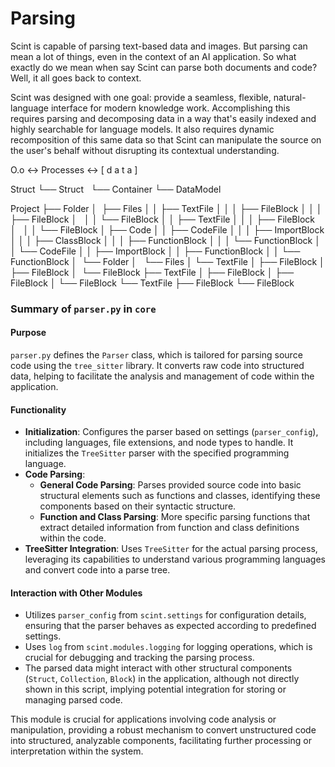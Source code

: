 # Parsing

Scint is capable of parsing text-based data and images. But parsing can mean a lot of things, even in the context of an AI application. So what exactly do we mean when say Scint can parse both documents and code? Well, it all goes back to context.

Scint was designed with one goal: provide a seamless, flexible, natural-language interface for modern knowledge work. Accomplishing this requires parsing and decomposing data in a way that's easily indexed and highly searchable for language models. It also requires dynamic recomposition of this same data so that Scint can manipulate the source on the user's behalf without disrupting its contextual understanding.


O.o <-> Processes <-> [ d a t a ]

Struct
└── Struct
    └── Container
        └── DataModel

Project
├── Folder
│   ├── Files
│   │   ├── TextFile
│   │   │   ├── FileBlock
│   │   │   ├── FileBlock
│   │   │   └── FileBlock
│   │   ├── TextFile
│   │   │   ├── FileBlock
│   │   │   └── FileBlock
│   ├── Code
│   │   ├── CodeFile
│   │   │   ├── ImportBlock
│   │   │   ├── ClassBlock
│   │   │   ├── FunctionBlock
│   │   │   └── FunctionBlock
│   │   └── CodeFile
│   │       ├── ImportBlock
│   │      ├── FunctionBlock
│   │       └── FunctionBlock
│   └── Folder
│       └── Files
│           └── TextFile
│               ├── FileBlock
│               ├── FileBlock
│               └── FileBlock
├── TextFile
│   ├── FileBlock
│   ├── FileBlock
│   └── FileBlock
└── TextFile
    ├── FileBlock
    └── FileBlock


### Summary of `parser.py` in `core`

#### Purpose
`parser.py` defines the `Parser` class, which is tailored for parsing source code using the `tree_sitter` library. It converts raw code into structured data, helping to facilitate the analysis and management of code within the application.

#### Functionality
- **Initialization**: Configures the parser based on settings (`parser_config`), including languages, file extensions, and node types to handle. It initializes the `TreeSitter` parser with the specified programming language.
- **Code Parsing**:
    - **General Code Parsing**: Parses provided source code into basic structural elements such as functions and classes, identifying these components based on their syntactic structure.
    - **Function and Class Parsing**: More specific parsing functions that extract detailed information from function and class definitions within the code.
- **TreeSitter Integration**: Uses `TreeSitter` for the actual parsing process, leveraging its capabilities to understand various programming languages and convert code into a parse tree.

#### Interaction with Other Modules
- Utilizes `parser_config` from `scint.settings` for configuration details, ensuring that the parser behaves as expected according to predefined settings.
- Uses `log` from `scint.modules.logging` for logging operations, which is crucial for debugging and tracking the parsing process.
- The parsed data might interact with other structural components (`Struct`, `Collection`, `Block`) in the application, although not directly shown in this script, implying potential integration for storing or managing parsed code.

This module is crucial for applications involving code analysis or manipulation, providing a robust mechanism to convert unstructured code into structured, analyzable components, facilitating further processing or interpretation within the system.
